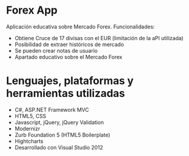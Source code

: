 Forex App
===================================================
Aplicación educativa sobre Mercado Forex. Funcionalidades:
 - Obtiene Cruce de 17 divisas con el EUR (limitación de la aPI utilizada)
 - Posibilidad de extraer históricos de mercado
 - Se pueden crear notas de usuario
 - Apartado educativo sobre el Mercado Forex
 

Lenguajes, plataformas y herramientas utilizadas
===================================================
- C#, ASP.NET Framework MVC
- HTML5, CSS
- Javascript, jQuery, jQuery Validation
- Modernizr
- Zurb Foundation 5 (HTML5 Boilerplate)
- Hightcharts
- Desarrollado con Visual Studio 2012
